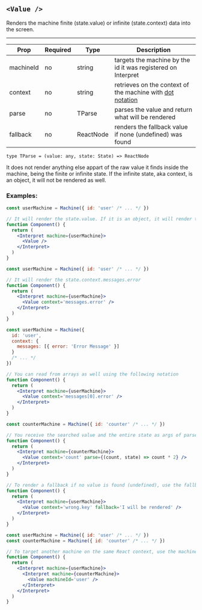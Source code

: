 ## `<Value />`

Renders the machine finite (state.value) or infinite (state.context) data into the screen.

---

| Prop      | Required | Type      | Description                                                                                      |
| --------- | -------- | --------- | ------------------------------------------------------------------------------------------------ |
| machineId | no       | string    | targets the machine by the id it was registered on Interpret                                     |
| context   | no       | string    | retrieves on the context of the machine with [dot notation](https://lodash.com/docs/4.17.15#get) |
| parse     | no       | TParse    | parses the value and return what will be rendered                                                |
| fallback  | no       | ReactNode | renders the fallback value if none (undefined) was found                                         |

`type TParse = (value: any, state: State) => ReactNode`

It does not render anything else appart of the raw value it finds inside the machine, being the finite or infinite state.
If the infinite state, aka context, is an object, it will not be rendered as well.

### Examples:

```jsx
const userMachine = Machine({ id: 'user' /* ... */ })

// It will render the state.value. If it is an object, it will render the string version of it (like "red.walk")
function Component() {
  return (
    <Interpret machine={userMachine}>
      <Value />
    </Interpret>
  )
}
```

```jsx
const userMachine = Machine({ id: 'user' /* ... */ })

// It will render the state.context.messages.error
function Component() {
  return (
    <Interpret machine={userMachine}>
      <Value context='messages.error' />
    </Interpret>
  )
}
```

```jsx
const userMachine = Machine({
  id: 'user',
  context: {
    messages: [{ error: 'Error Message' }]
  }
  /* ... */
})

// You can read from arrays as well using the following notation
function Component() {
  return (
    <Interpret machine={userMachine}>
      <Value context='messages[0].error' />
    </Interpret>
  )
}
```

```jsx
const counterMachine = Machine({ id: 'counter' /* ... */ })

// You receive the searched value and the entire state as args of parse
function Component() {
  return (
    <Interpret machine={counterMachine}>
      <Value context='count' parse={(count, state) => count * 2} />
    </Interpret>
  )
}
```

```jsx
// To render a fallback if no value is found (undefined), use the fallback prop
function Component() {
  return (
    <Interpret machine={userMachine}>
      <Value context='wrong.key' fallback='I will be rendered' />
    </Interpret>
  )
}
```

```jsx
const userMachine = Machine({ id: 'user' /* ... */ })
const counterMachine = Machine({ id: 'counter' /* ... */ })

// To target another machine on the same React context, use the machineId prop
function Component() {
  return (
    <Interpret machine={userMachine}>
      <Interpret machine={counterMachine}>
        <Value machineId='user' />
      </Interpret>
    </Interpret>
  )
}
```
